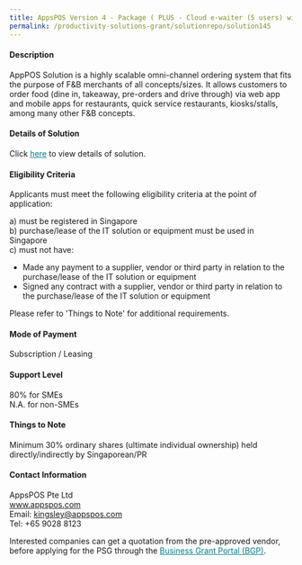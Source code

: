 ```yaml
---
title: AppsPOS Version 4 - Package ( PLUS - Cloud e-waiter (5 users) with Integrated Hybrid POS)
permalink: /productivity-solutions-grant/solutionrepo/solution145
---
```


#### Description

AppPOS Solution is a highly scalable omni-channel ordering system that fits the purpose of F&B merchants of all concepts/sizes. It allows customers to order food (dine in, takeaway, pre-orders and drive through) via web app and mobile apps for restaurants, quick service restaurants, kiosks/stalls, among many other F&B concepts.




#### Details of Solution

Click <a href='https://govassist.gobusiness.gov.sg/images/psg/AppsPOS_Annex_3_Part_2.pdf' style='color:#037e8a'>here</a> to view details of solution.

#### Eligibility Criteria

Applicants must meet the following eligibility criteria at the point of application:

a) must be registered in Singapore <br>
b) purchase/lease of the IT solution or equipment must be used in Singapore <br>
c) must not have:
- Made any payment to a supplier, vendor or third party in relation to the purchase/lease of the IT solution or equipment
- Signed any contract with a supplier, vendor or third party in relation to the purchase/lease of the IT solution or equipment

Please refer to 'Things to Note' for additional requirements.

#### Mode of Payment
Subscription / Leasing

#### Support Level
80% for SMEs <br>
N.A. for non-SMEs

#### Things to Note
Minimum 30% ordinary shares (ultimate individual ownership) held directly/indirectly by Singaporean/PR

#### Contact Information
AppsPOS Pte Ltd<br>www.appspos.com<br>Email: kingsley@appspos.com<br>Tel: +65 9028 8123

Interested companies can get a quotation from the pre-approved vendor, before applying for the PSG through the <a target='_blank' style='color:#037e8a' href='https://www.businessgrants.gov.sg/'>Business Grant Portal (BGP)</a>.
